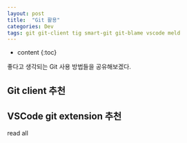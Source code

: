 ```yaml
---
layout: post
title:  "Git 활용"
categories: Dev
tags: git git-client tig smart-git git-blame vscode meld
---
```


* content
{:toc}

좋다고 생각되는 Git 사용 방법들을 공유해보겠다.

<!--more-->

## Git client 추천

## VSCode git extension 추천

read all

[git]:         https://git-scm.com/
[tig]:         https://github.com/jonas/tig
[smart-git]:   http://www.syntevo.com/smartgit/
[meld]:        http://meldmerge.org/
[vscode]:      https://code.visualstudio.com/